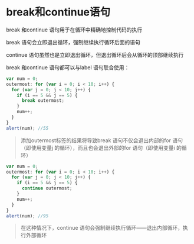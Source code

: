 # break和continue语句

break 和continue 语句用于在循环中精确地控制代码的执行

break 语句会立即退出循环，强制继续执行循环后面的语句

continue 语句虽然也是立即退出循环，但退出循环后会从循环的顶部继续执行

break 和continue 语句都可以与label 语句联合使用：

```javascript
var num = 0;
outermost: for (var i = 0; i < 10; i++) {
  for (var j = 0; j < 10; j++) {
    if (i == 5 && j == 5) {
      break outermost;
    }
    num++;
  }
}
alert(num); //55
```

> 添加outermost标签的结果将导致break 语句不仅会退出内部的for 语句（即使用变量j 的循环），而且也会退出外部的for 语句（即使用变量i 的循环）

```javascript
var num = 0;
outermost: for (var i = 0; i < 10; i++) {
  for (var j = 0; j < 10; j++) {
    if (i == 5 && j == 5) {
      continue outermost;
    }
    num++;
  }
}
alert(num); //95
```

> 在这种情况下，continue 语句会强制继续执行循环——退出内部循环，执行外部循环
